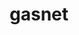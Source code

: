 ---
title: "gasnet"
layout: cache
categories: [package, develop]
meta: {"compilers": ["gcc@=11.4.0", "gcc@=9.4.0", "oneapi@=2024.2.1"], "num_specs": 27, "num_specs_by_stack": {"e4s": 13, "e4s-neoverse-v2": 2, "e4s-neoverse_v1": 2, "e4s-oneapi": 4, "e4s-power": 2, "e4s-rocm-external": 6, "root": 27}, "oss": ["ubuntu20.04", "ubuntu22.04"], "platforms": ["linux"], "stacks": ["e4s", "e4s-neoverse-v2", "e4s-neoverse_v1", "e4s-oneapi", "e4s-power", "e4s-rocm-external", "root"], "targets": ["neoverse_v1", "neoverse_v2", "ppc64le", "x86_64_v3"], "versions": ["2024.5.0"]}
spec_details: [{"compiler": "gcc@=11.4.0", "hash": "2abvz2ewajh7hd5wc7foimoddfwkz24l", "os": "ubuntu22.04", "platform": "linux", "size": "-", "stacks": ["e4s", "root"], "target": "x86_64_v3", "variants": ["amdgpu_target=gfx90a", "build_system=generic", "conduits=smp", "~cuda", "~debug", "~level_zero", "+rocm"], "versions": ["2024.5.0"]}, {"compiler": "gcc@=11.4.0", "hash": "2dqm7m223bw6mysna3oufsqtbmoagkdl", "os": "ubuntu22.04", "platform": "linux", "size": "-", "stacks": ["e4s", "root"], "target": "x86_64_v3", "variants": ["amdgpu_target=gfx90a", "build_system=generic", "conduits=smp", "~cuda", "~debug", "~level_zero", "+rocm"], "versions": ["2024.5.0"]}, {"compiler": "gcc@=11.4.0", "hash": "2godb2icqmeuray5yttfhcay26eqbr4l", "os": "ubuntu22.04", "platform": "linux", "size": "-", "stacks": ["e4s", "root"], "target": "x86_64_v3", "variants": ["build_system=generic", "conduits=smp", "~cuda", "~debug", "~level_zero", "~rocm"], "versions": ["2024.5.0"]}, {"compiler": "gcc@=11.4.0", "hash": "2z3wotbtmmq66zux2uu3y5zuptgaigk7", "os": "ubuntu22.04", "platform": "linux", "size": "-", "stacks": ["e4s", "root"], "target": "x86_64_v3", "variants": ["amdgpu_target=gfx90a", "build_system=generic", "conduits=smp", "~cuda", "~debug", "~level_zero", "+rocm"], "versions": ["2024.5.0"]}, {"compiler": "oneapi@=2024.2.1", "hash": "3pan47fed6eh5h3dmkfoyupkby3kznhl", "os": "ubuntu22.04", "platform": "linux", "size": "-", "stacks": ["e4s-oneapi", "root"], "target": "x86_64_v3", "variants": ["build_system=generic", "conduits=none", "~cuda", "~debug", "~level_zero", "~rocm"], "versions": ["2024.5.0"]}, {"compiler": "gcc@=11.4.0", "hash": "3suubyjtan55w4pkswhrm46pimrfn426", "os": "ubuntu22.04", "platform": "linux", "size": "-", "stacks": ["e4s-neoverse_v1", "root"], "target": "neoverse_v1", "variants": ["build_system=generic", "conduits=smp", "~cuda", "~debug", "~level_zero", "~rocm"], "versions": ["2024.5.0"]}, {"compiler": "gcc@=11.4.0", "hash": "5hppno2r4pbqsuvz3oesgaa6r3u6gl5p", "os": "ubuntu22.04", "platform": "linux", "size": "-", "stacks": ["e4s", "root"], "target": "x86_64_v3", "variants": ["amdgpu_target=gfx90a", "build_system=generic", "conduits=smp", "~cuda", "~debug", "~level_zero", "+rocm"], "versions": ["2024.5.0"]}, {"compiler": "gcc@=11.4.0", "hash": "5htjsbzjji37rwqihd4hukv66uakc2l7", "os": "ubuntu22.04", "platform": "linux", "size": "-", "stacks": ["e4s", "root"], "target": "x86_64_v3", "variants": ["build_system=generic", "conduits=smp", "~cuda", "~debug", "~level_zero", "~rocm"], "versions": ["2024.5.0"]}, {"compiler": "gcc@=11.4.0", "hash": "6k5y2k5x3mplglles4jan4simyxqje7z", "os": "ubuntu22.04", "platform": "linux", "size": "-", "stacks": ["e4s-neoverse-v2", "root"], "target": "neoverse_v2", "variants": ["build_system=generic", "conduits=none", "~cuda", "~debug", "~level_zero", "~rocm"], "versions": ["2024.5.0"]}, {"compiler": "oneapi@=2024.2.1", "hash": "7g77s55ffvx5e7sv4tjekp2fw7vtzywb", "os": "ubuntu22.04", "platform": "linux", "size": "-", "stacks": ["e4s-oneapi", "root"], "target": "x86_64_v3", "variants": ["build_system=generic", "conduits=none", "~cuda", "~debug", "~level_zero", "~rocm"], "versions": ["2024.5.0"]}, {"compiler": "gcc@=11.4.0", "hash": "7rj7qvg7lupfmrptoe5fj56hmssejpg4", "os": "ubuntu22.04", "platform": "linux", "size": "-", "stacks": ["e4s", "root"], "target": "x86_64_v3", "variants": ["amdgpu_target=gfx90a", "build_system=generic", "conduits=smp", "~cuda", "~debug", "~level_zero", "+rocm"], "versions": ["2024.5.0"]}, {"compiler": "gcc@=11.4.0", "hash": "dwzjlu4ursyu2y3dkwnnnpfvqsc2kagv", "os": "ubuntu22.04", "platform": "linux", "size": "-", "stacks": ["e4s-rocm-external", "root"], "target": "x86_64_v3", "variants": ["amdgpu_target=gfx90a", "build_system=generic", "conduits=smp", "~cuda", "~debug", "~level_zero", "+rocm"], "versions": ["2024.5.0"]}, {"compiler": "oneapi@=2024.2.1", "hash": "f6th2qmcyn2wypn7wbzonagmdsj4vpe6", "os": "ubuntu22.04", "platform": "linux", "size": "-", "stacks": ["e4s-oneapi", "root"], "target": "x86_64_v3", "variants": ["build_system=generic", "conduits=smp", "~cuda", "~debug", "~level_zero", "~rocm"], "versions": ["2024.5.0"]}, {"compiler": "gcc@=11.4.0", "hash": "fxdp324lmobjpj2cku7crzos5be3cjeq", "os": "ubuntu22.04", "platform": "linux", "size": "-", "stacks": ["e4s-rocm-external", "root"], "target": "x86_64_v3", "variants": ["amdgpu_target=gfx908", "build_system=generic", "conduits=smp", "~cuda", "~debug", "~level_zero", "+rocm"], "versions": ["2024.5.0"]}, {"compiler": "gcc@=11.4.0", "hash": "h6btkalkxbpzhpfnqktugqtl42va553e", "os": "ubuntu22.04", "platform": "linux", "size": "-", "stacks": ["e4s-rocm-external", "root"], "target": "x86_64_v3", "variants": ["amdgpu_target=gfx90a", "build_system=generic", "conduits=smp", "~cuda", "~debug", "~level_zero", "+rocm"], "versions": ["2024.5.0"]}, {"compiler": "gcc@=11.4.0", "hash": "i3snyx54xewt77x42b3dhk6jm567cnrk", "os": "ubuntu22.04", "platform": "linux", "size": "-", "stacks": ["e4s", "root"], "target": "x86_64_v3", "variants": ["amdgpu_target=gfx90a", "build_system=generic", "conduits=smp", "~cuda", "~debug", "~level_zero", "+rocm"], "versions": ["2024.5.0"]}, {"compiler": "gcc@=11.4.0", "hash": "k6n4lvdow3rv57umkxbtjgijdmwcd5vv", "os": "ubuntu22.04", "platform": "linux", "size": "-", "stacks": ["e4s-neoverse_v1", "root"], "target": "neoverse_v1", "variants": ["build_system=generic", "conduits=none", "~cuda", "~debug", "~level_zero", "~rocm"], "versions": ["2024.5.0"]}, {"compiler": "gcc@=11.4.0", "hash": "q6742g26myaoectud5dbtq745fcu5auo", "os": "ubuntu22.04", "platform": "linux", "size": "-", "stacks": ["e4s", "e4s-rocm-external", "root"], "target": "x86_64_v3", "variants": ["build_system=generic", "conduits=none", "~cuda", "~debug", "~level_zero", "~rocm"], "versions": ["2024.5.0"]}, {"compiler": "gcc@=11.4.0", "hash": "raci6kr3kkaympqamliklbpw6z777fxy", "os": "ubuntu22.04", "platform": "linux", "size": "-", "stacks": ["e4s", "root"], "target": "x86_64_v3", "variants": ["amdgpu_target=gfx90a", "build_system=generic", "conduits=smp", "~cuda", "~debug", "~level_zero", "+rocm"], "versions": ["2024.5.0"]}, {"compiler": "gcc@=9.4.0", "hash": "sdphljlrgkk24qwxofffckypz2gtw2dt", "os": "ubuntu20.04", "platform": "linux", "size": "-", "stacks": ["e4s-power", "root"], "target": "ppc64le", "variants": ["build_system=generic", "conduits=smp", "~cuda", "~debug", "~level_zero", "~rocm"], "versions": ["2024.5.0"]}, {"compiler": "oneapi@=2024.2.1", "hash": "suhtcx7c56csm6rgkbmofxwezdyo467v", "os": "ubuntu22.04", "platform": "linux", "size": "-", "stacks": ["e4s-oneapi", "root"], "target": "x86_64_v3", "variants": ["build_system=generic", "conduits=smp", "~cuda", "~debug", "~level_zero", "~rocm"], "versions": ["2024.5.0"]}, {"compiler": "gcc@=11.4.0", "hash": "szpfahsm3k4t3kplvrng7pwpexvxuumr", "os": "ubuntu22.04", "platform": "linux", "size": "-", "stacks": ["e4s-neoverse-v2", "root"], "target": "neoverse_v2", "variants": ["build_system=generic", "conduits=none", "~cuda", "~debug", "~level_zero", "~rocm"], "versions": ["2024.5.0"]}, {"compiler": "gcc@=9.4.0", "hash": "vigzeuoltejesfkjmxh4dvz3h4ubvejs", "os": "ubuntu20.04", "platform": "linux", "size": "-", "stacks": ["e4s-power", "root"], "target": "ppc64le", "variants": ["build_system=generic", "conduits=none", "~cuda", "~debug", "~level_zero", "~rocm"], "versions": ["2024.5.0"]}, {"compiler": "gcc@=11.4.0", "hash": "w7nogta6x2u4pjmksqafne3htyee3cma", "os": "ubuntu22.04", "platform": "linux", "size": "-", "stacks": ["e4s", "root"], "target": "x86_64_v3", "variants": ["amdgpu_target=gfx90a", "build_system=generic", "conduits=smp", "~cuda", "~debug", "~level_zero", "+rocm"], "versions": ["2024.5.0"]}, {"compiler": "gcc@=11.4.0", "hash": "wjhnirh5ibn5sd6zvgt54ap3k6dscxuy", "os": "ubuntu22.04", "platform": "linux", "size": "-", "stacks": ["e4s", "root"], "target": "x86_64_v3", "variants": ["amdgpu_target=gfx90a", "build_system=generic", "conduits=smp", "~cuda", "~debug", "~level_zero", "+rocm"], "versions": ["2024.5.0"]}, {"compiler": "gcc@=11.4.0", "hash": "xponcy274hmsmzzpomhbhojv2o6wfpfq", "os": "ubuntu22.04", "platform": "linux", "size": "-", "stacks": ["e4s", "e4s-rocm-external", "root"], "target": "x86_64_v3", "variants": ["build_system=generic", "conduits=none", "~cuda", "~debug", "~level_zero", "~rocm"], "versions": ["2024.5.0"]}, {"compiler": "gcc@=11.4.0", "hash": "zrldvjyro6w4a34rc7y5zxzssrkegiej", "os": "ubuntu22.04", "platform": "linux", "size": "-", "stacks": ["e4s-rocm-external", "root"], "target": "x86_64_v3", "variants": ["amdgpu_target=gfx908", "build_system=generic", "conduits=smp", "~cuda", "~debug", "~level_zero", "+rocm"], "versions": ["2024.5.0"]}]
---